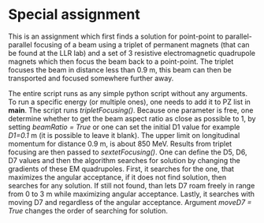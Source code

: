 # Special assignment

This is an assignment which first finds a solution for point-point to parallel-parallel focusing of a beam using a triplet of permanent magnets (that can be found at the LLR lab) and a set of 3 resistive electromagnetic quadrupole magnets which then focus the beam back to a point-point. The triplet focuses the beam in distance less than 0.9 m, this beam can then be transported and focused somewhere further away.

The entire script runs as any simple python script without any arguments. To run a specific energy (or multiple ones), one needs to add it to PZ list in __main__. The script runs *tripletFocusing()*. Because one parameter is free, one determine whether to get the beam aspect ratio as close as possible to 1, by setting *beamRatio = True* or one can set the initial D1 value for example *D1=0.1* m (it is possible to leave it blank). The upper limit on longitudinal momentum for distance 0.9 m, is about 850 MeV. Results from triplet focusing are then passed to *sextetFocusing()*. One can define the D5, D6, D7 values and then the algorithm searches for solution by changing the gradients of these EM quadrupoles. First, it searches for the one, that maximizes the angular acceptance, if it does not find solution, then searches for any solution. If still not found, than lets D7 roam freely in range from 0 to 3 m while maximizing angular acceptance. Lastly, it searches with moving D7 and regardless of the angular acceptance. Argument *moveD7 = True* changes the order of searching for solution. 
